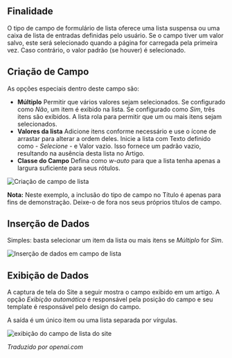 <!-- Filename: J3.x:Adding_custom_fields/List_Field / Display title: Lista de Campo -->

## Finalidade

O tipo de campo de formulário de lista oferece uma lista suspensa ou uma caixa de lista de entradas definidas pelo usuário. Se o campo tiver um valor salvo, este será selecionado quando a página for carregada pela primeira vez. Caso contrário, o valor padrão (se houver) é selecionado.

## Criação de Campo

As opções especiais dentro deste campo são:

- **Múltiplo** Permitir que vários valores sejam selecionados. Se configurado como *Não*, um item é exibido na lista. Se configurado como *Sim*, três itens são exibidos. A lista rola para permitir que um ou mais itens sejam selecionados.
- **Valores da lista** Adicione itens conforme necessário e use o ícone de arrastar para alterar a ordem deles. Inicie a lista com Texto definido como *- Selecione -* e Valor vazio. Isso fornece um padrão vazio, resultando na ausência desta lista no Artigo.
- **Classe do Campo** Defina como *w-auto* para que a lista tenha apenas a largura suficiente para seus rótulos.

![Criação de campo de lista](../../../en/images/fields/fields-list-edit.png)

**Nota:** Neste exemplo, a inclusão do tipo de campo no Título é apenas para fins de demonstração. Deixe-o de fora nos seus próprios títulos de campo.

## Inserção de Dados

Simples: basta selecionar um item da lista ou mais itens se *Múltiplo* for *Sim*.

![Inserção de dados em campo de lista](../../../en/images/fields/fields-list-data-entry.png)

## Exibição de Dados

A captura de tela do Site a seguir mostra o campo exibido em um artigo. A
opção *Exibição automática* é responsável pela posição do campo e
seu template é responsável pelo design do campo.

A saída é um único item ou uma lista separada por vírgulas.

![exibição do campo de lista do site](../../../en/images/fields/fields-list-site.png)

*Traduzido por openai.com*

